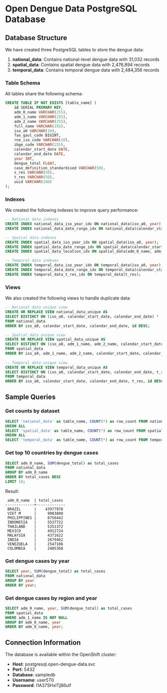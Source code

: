 # Open Dengue Data PostgreSQL Database

## Database Structure

We have created three PostgreSQL tables to store the dengue data:

1. **national_data**: Contains national-level dengue data with 31,032 records
2. **spatial_data**: Contains spatial dengue data with 2,476,894 records  
3. **temporal_data**: Contains temporal dengue data with 2,484,356 records

### Table Schema

All tables share the following schema:

```sql
CREATE TABLE IF NOT EXISTS [table_name] (
    id SERIAL PRIMARY KEY,
    adm_0_name VARCHAR(255),
    adm_1_name VARCHAR(255),
    adm_2_name VARCHAR(255),
    full_name VARCHAR(255),
    iso_a0 VARCHAR(10),
    fao_gaul_code BIGINT,
    rne_iso_code VARCHAR(10),
    ibge_code VARCHAR(255),
    calendar_start_date DATE,
    calendar_end_date DATE,
    year INT,
    dengue_total FLOAT,
    case_definition_standardised VARCHAR(50),
    s_res VARCHAR(50),
    t_res VARCHAR(50),
    uuid VARCHAR(100)
);
```

### Indexes

We created the following indexes to improve query performance:

```sql
-- National data indexes
CREATE INDEX national_data_iso_year_idx ON national_data(iso_a0, year);
CREATE INDEX national_data_date_range_idx ON national_data(calendar_start_date, calendar_end_date);

-- Spatial data indexes
CREATE INDEX spatial_data_iso_year_idx ON spatial_data(iso_a0, year);
CREATE INDEX spatial_data_date_range_idx ON spatial_data(calendar_start_date, calendar_end_date);
CREATE INDEX spatial_data_location_idx ON spatial_data(adm_0_name, adm_1_name, adm_2_name);

-- Temporal data indexes
CREATE INDEX temporal_data_iso_year_idx ON temporal_data(iso_a0, year);
CREATE INDEX temporal_data_date_range_idx ON temporal_data(calendar_start_date, calendar_end_date);
CREATE INDEX temporal_data_t_res_idx ON temporal_data(t_res);
```

### Views

We also created the following views to handle duplicate data:

```sql
-- National data unique view
CREATE OR REPLACE VIEW national_data_unique AS
SELECT DISTINCT ON (iso_a0, calendar_start_date, calendar_end_date) *
FROM national_data
ORDER BY iso_a0, calendar_start_date, calendar_end_date, id DESC;

-- Spatial data unique view
CREATE OR REPLACE VIEW spatial_data_unique AS
SELECT DISTINCT ON (iso_a0, adm_1_name, adm_2_name, calendar_start_date, calendar_end_date) *
FROM spatial_data
ORDER BY iso_a0, adm_1_name, adm_2_name, calendar_start_date, calendar_end_date, id DESC;
    
-- Temporal data unique view
CREATE OR REPLACE VIEW temporal_data_unique AS
SELECT DISTINCT ON (iso_a0, calendar_start_date, calendar_end_date, t_res) *
FROM temporal_data
ORDER BY iso_a0, calendar_start_date, calendar_end_date, t_res, id DESC;
```

## Sample Queries

### Get counts by dataset

```sql
SELECT 'national_data' as table_name, COUNT(*) as row_count FROM national_data
UNION ALL
SELECT 'spatial_data' as table_name, COUNT(*) as row_count FROM spatial_data
UNION ALL
SELECT 'temporal_data' as table_name, COUNT(*) as row_count FROM temporal_data;
```

### Get top 10 countries by dengue cases

```sql
SELECT adm_0_name, SUM(dengue_total) as total_cases
FROM national_data 
GROUP BY adm_0_name
ORDER BY total_cases DESC
LIMIT 10;
```

Result:
```
 adm_0_name  | total_cases 
-------------+-------------
 BRAZIL      |    43977978
 VIET M      |     9003800
 PHILIPPINES |     8756442
 INDONESIA   |     5537722
 THAILAND    |     5351372
 MEXICO      |     4912724
 MALAYSIA    |     4371622
 INDIA       |     2679462
 VENEZUELA   |     2547106
 COLOMBIA    |     2405368
```

### Get dengue cases by year

```sql
SELECT year, SUM(dengue_total) as total_cases
FROM national_data
GROUP BY year
ORDER BY year;
```

### Get dengue cases by region and year

```sql
SELECT adm_0_name, year, SUM(dengue_total) as total_cases
FROM spatial_data
WHERE adm_1_name IS NOT NULL
GROUP BY adm_0_name, year
ORDER BY adm_0_name, year;
```

## Connection Information

The database is available within the OpenShift cluster:

- **Host**: postgresql.open-dengue-data.svc
- **Port**: 5432
- **Database**: sampledb
- **Username**: user5T0
- **Password**: I1A37SHxlTjB6ulf
